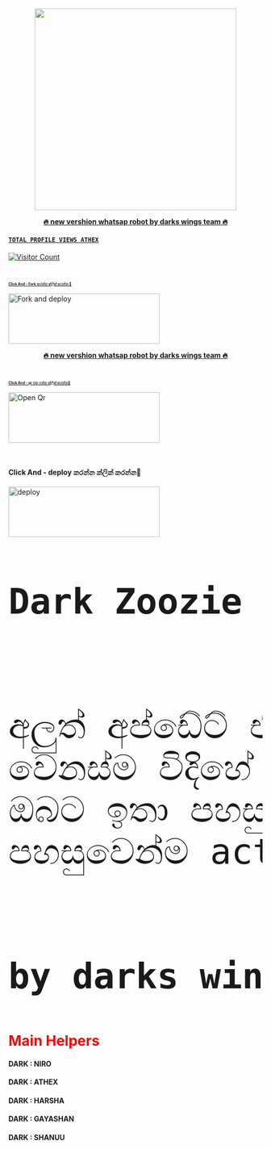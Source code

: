 </p>
<h1 align="center">
  <a href="#"><img src="http://readme-typing-svg.herokuapp.com?font=Raleway%3Awght%40900&weight=800&size=40&pause=1000&color=F70000&random=false&width=335&height=60&lines=TM+DARK+WINGS"alt="">
</h1>
<p align="center">
</p>
<p align="center">
<img src="https://telegra.ph/file/b3e90870a4c8f0f22a1b0.jpg" width="400" height="400"/>
</p>
<p align="center"> 
      <b>🔥 new vershion whatsap robot by darks wings team 🔥 </b>
</p> 
    
#### ```TOTAL PROFILE VIEWS ATHEX```
![Visitor Count](https://profile-counter.glitch.me/Athe45/count.svg)




</p>
<br>

<h4 style="font-size:50%;colour:red">Click And - Fork කරන්න ක්ලික් කරන්න 💓</h4>

<p align="left">
<a href="https://github.com/Athe45/DW-DARK-ZOOZIE-MD/fork"><img align="center" src="https://telegra.ph/file/a5ba8bd0f677c6df99da9.jpg" alt="Fork and deploy" height="100" width="300" </a><p align="center"> 
      <b>🔥 new vershion whatsap robot by darks wings team 🔥 </b>
</p> 
    


</p>
<br>


<h4 style="font-size:50%">Click And - qr එක ගන්න ක්ලික් කරන්න🥰</h4>

<p align="left">
<a href="Message DARKWING : LEADER ATHEX on WhatsApp. https://wa.me/94765359949"><img align="center" src="https://telegra.ph/file/656b127e8ba923cfaf8b8.jpg" alt="Open Qr" height="100" width="300" /></a>


</p>
<br>


<h4 style="fontsize:50%">Click And - deploy කරන්න ක්ලික් කරන්න🙈</h4>


<p align="left">
<a href="Message DARKWING : LEADER ATHEX on WhatsApp. https://wa.me/94765359949"><img align="center" src="https://telegra.ph/file/91b3f783b95935af423ff.jpg" alt="deploy" height="100" width="300" /></a>

<br>
<br>

<pre style="font-size:70px";color:blue"><b>Dark Zoozie යනු</b><br>

අලුත් අප්ඩේට් එකට සෙට් වෙන්න හදපු<br>වෙනස්ම විදිහේ රොබෝ ආකෘතියකි මෙය<br>ඔබට ඉතා පහසුවෙන් හසුරවන්න සහ<br>පහසුවෙන්ම active කරගන්නත් පුලුවන්.<br> 

<b>by darks wings team</b></pre>

<h1 style="color:F70000">Main Helpers</h1>
<b
<ol>
<h4 style="font-size=50%"><b>DARK : NIRO</b>  </h4>
<h4 style="font-size=50%"><b>DARK : ATHEX </b></h4>
<h4 style="font-size=50%"><b>DARK : HARSHA</b> </h4>
<h4 style="font-size=50%"><b>DARK : GAYASHAN</b> </h4>
<h4 style="font-size=50%"><b>DARK : SHANUU</b> </h4>
</ol>

